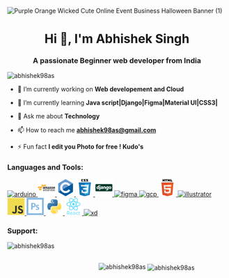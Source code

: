 ![Purple Orange Wicked Cute Online Event Business Halloween Banner (1)](https://user-images.githubusercontent.com/49355119/128599915-daa47f88-cef7-4b7f-8fe3-6a20392f140d.gif)

<h1 align="center">Hi 👋, I'm Abhishek Singh</h1>
<h3 align="center">A passionate Beginner web developer from India</h3>

<p align="left"> <img src="https://komarev.com/ghpvc/?username=abhishek98as&label=Profile%20views&color=0e75b6&style=flat" alt="abhishek98as" /> </p>

- 🔭 I’m currently working on **Web developement and Cloud**

- 🌱 I’m currently learning **Java script|Django|Figma|Material UI|CSS3|**

- 💬 Ask me about **Technology**

- 📫 How to reach me **abhishek98as@gmail.com**

- ⚡ Fun fact **I edit you Photo for free ! Kudo's**


<h3 align="left">Languages and Tools:</h3>
<p align="left"> <a href="https://www.arduino.cc/" target="_blank"> <img src="https://cdn.worldvectorlogo.com/logos/arduino-1.svg" alt="arduino" width="40" height="40"/> </a> <a href="https://aws.amazon.com" target="_blank"> <img src="https://raw.githubusercontent.com/devicons/devicon/master/icons/amazonwebservices/amazonwebservices-original-wordmark.svg" alt="aws" width="40" height="40"/> </a> <a href="https://www.cprogramming.com/" target="_blank"> <img src="https://raw.githubusercontent.com/devicons/devicon/master/icons/c/c-original.svg" alt="c" width="40" height="40"/> </a> <a href="https://www.w3schools.com/css/" target="_blank"> <img src="https://raw.githubusercontent.com/devicons/devicon/master/icons/css3/css3-original-wordmark.svg" alt="css3" width="40" height="40"/> </a> <a href="https://www.djangoproject.com/" target="_blank"> <img src="https://raw.githubusercontent.com/devicons/devicon/master/icons/django/django-original.svg" alt="django" width="40" height="40"/> </a> <a href="https://www.figma.com/" target="_blank"> <img src="https://www.vectorlogo.zone/logos/figma/figma-icon.svg" alt="figma" width="40" height="40"/> </a> <a href="https://cloud.google.com" target="_blank"> <img src="https://www.vectorlogo.zone/logos/google_cloud/google_cloud-icon.svg" alt="gcp" width="40" height="40"/> </a> <a href="https://www.w3.org/html/" target="_blank"> <img src="https://raw.githubusercontent.com/devicons/devicon/master/icons/html5/html5-original-wordmark.svg" alt="html5" width="40" height="40"/> </a> <a href="https://www.adobe.com/in/products/illustrator.html" target="_blank"> <img src="https://www.vectorlogo.zone/logos/adobe_illustrator/adobe_illustrator-icon.svg" alt="illustrator" width="40" height="40"/> </a> <a href="https://developer.mozilla.org/en-US/docs/Web/JavaScript" target="_blank"> <img src="https://raw.githubusercontent.com/devicons/devicon/master/icons/javascript/javascript-original.svg" alt="javascript" width="40" height="40"/> </a> <a href="https://www.photoshop.com/en" target="_blank"> <img src="https://raw.githubusercontent.com/devicons/devicon/master/icons/photoshop/photoshop-line.svg" alt="photoshop" width="40" height="40"/> </a> <a href="https://www.python.org" target="_blank"> <img src="https://raw.githubusercontent.com/devicons/devicon/master/icons/python/python-original.svg" alt="python" width="40" height="40"/> </a> <a href="https://reactjs.org/" target="_blank"> <img src="https://raw.githubusercontent.com/devicons/devicon/master/icons/react/react-original-wordmark.svg" alt="react" width="40" height="40"/> </a> <a href="https://www.adobe.com/products/xd.html" target="_blank"> <img src="https://cdn.worldvectorlogo.com/logos/adobe-xd.svg" alt="xd" width="40" height="40"/> </a> </p>

<h3 align="left">Support:</h3>
<p><a href="https://www.buymeacoffee.com/abhishek98as"> <img align="left" src="https://cdn.buymeacoffee.com/buttons/v2/default-yellow.png" height="50" width="210" alt="abhishek98as" /></a></p><br><br>

<p><img align="left" src="https://github-readme-stats.vercel.app/api/top-langs?username=abhishek98as&show_icons=true&locale=en&layout=compact" alt="abhishek98as" /></p>

<p>&nbsp;<img align="center" src="https://github-readme-stats.vercel.app/api?username=abhishek98as&show_icons=true&locale=en" alt="abhishek98as" /></p>
